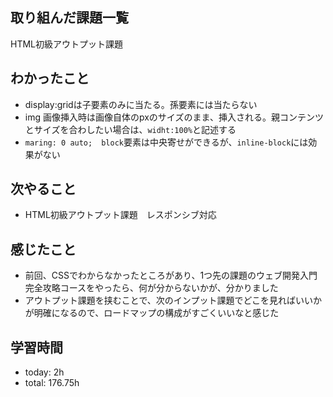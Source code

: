  ##  取り組んだ課題一覧

HTML初級アウトプット課題

 ##  わかったこと

- display:gridは子要素のみに当たる。孫要素には当たらない
- img 画像挿入時は画像自体のpxのサイズのまま、挿入される。親コンテンツとサイズを合わしたい場合は、`widht:100%`と記述する
- `maring: 0 auto;`　`block`要素は中央寄せができるが、`inline-block`には効果がない

 ##  次やること

- HTML初級アウトプット課題　レスポンシブ対応

 ##  感じたこと

- 前回、CSSでわからなかったところがあり、1つ先の課題のウェブ開発入門完全攻略コースをやったら、何が分からないかが、分かりました
- アウトプット課題を挟むことで、次のインプット課題でどこを見ればいいかが明確になるので、ロードマップの構成がすごくいいなと感じた

 ##  学習時間
- today: 2h
- total: 176.75h